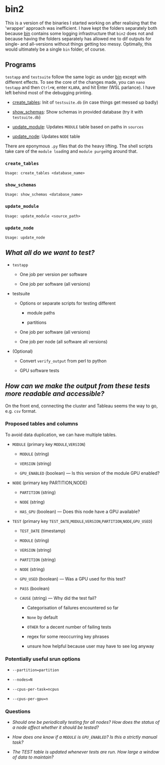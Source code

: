 # bin2

This is a version of the binaries I started working on after realising that the 'wrapper' approach was inefficient. I have kept the folders separately both because [bin](../bin) contains some logging infrastructure that `bin2` does not and because having the folders separately has allowed me to dif outputs for single- and all-versions without things getting too messy. Optimally, this would ultimately be a single `bin` folder, of course.

## Programs

`testapp` and `testsuite` follow the same logic as under [bin](../bin) except with different effects. To see the core of the changes made, you can `nano testapp` and then `Ctrl+W`, enter `KLARA`, and hit Enter (WSL parlance). I have left behind most of the debugging printing.

+ [create_tables](#create_tables): Init of `testsuite.db` (in case things get messed up badly)

+ [show_schemas](#show_schemas): Show schemas in provided database (try it with `testsuite.db`)

+ [update_module](#update_module): Updates `MODULE` table based on paths in `sources`

+ [update_node](#update_node): Updates `NODE` table

There are eponymous `.py` files that do the heavy lifting. The shell scripts take care of the `module load`ing and `module purge`ing around that.

### `create_tables`

```
Usage: create_tables <database_name>
```

### `show_schemas`

```
Usage: show_schemas <database_name>
```

### `update_module`

```
Usage: update_module <source_path>
```

### `update_node`

```
Usage: update_node
```

## *What all do we want to test?*

+ `testapp`

  - One job per version per software

  - One job per software (all versions)

+ testsuite

  - Options or separate scripts for testing different

    + module paths

    + partitions

  - One job per software (all versions)

  - One job per node (all software all versions)

+ (Optional)

  - Convert `verify_output` from perl to python

  - GPU software tests

## *How can we make the output from these tests more readable and accessible?*

On the front end, connecting the cluster and Tableau seems the way to go, e.g. `csv` format.

### Proposed tables and columns

To avoid data duplication, we can have multiple tables.

+ `MODULE` (primary key `MODULE`,`VERSION`)

  - `MODULE` (string)

  - `VERSION` (string)

  - `GPU_ENABLED` (boolean) — Is this version of the module GPU enabled?

+ `NODE` (primary key PARTITION,NODE)

  - `PARTITION` (string)

  - `NODE` (string)

  - `HAS_GPU` (boolean) — Does this node have a GPU available?

+ `TEST` (primary key `TEST_DATE`,`MODULE`,`VERSION`,`PARTITION`,`NODE`,`GPU_USED`)

  - `TEST_DATE` (timestamp)

  - `MODULE` (string)

  - `VERSION` (string)

  - `PARTITION` (string)

  - `NODE` (string)

  - `GPU_USED` (boolean) — Was a GPU used for this test?

  - `PASS` (boolean)

  - `CAUSE` (string) — Why did the test fail?

    + Categorisation of failures encountered so far

    + `None` by default

    + `OTHER` for a decent number of failing tests

    + regex for some reoccurring key phrases

    + unsure how helpful because user may have to see log anyway

### Potentially useful srun options

+ `--partition=partition`

+ `--nodes=N`

+ `--cpus-per-task=ncpus`

+ `--cpus-per-gpu=n`

### Questions

+ *Should one be periodically testing for all nodes? How does the status of a node affect whether it should be tested?*

+ *How does one know if a `MODULE` is `GPU_ENABLED`? Is this a strictly manual task?*

+ *The TEST table is updated whenever tests are run. How large a window of data to maintain?*

